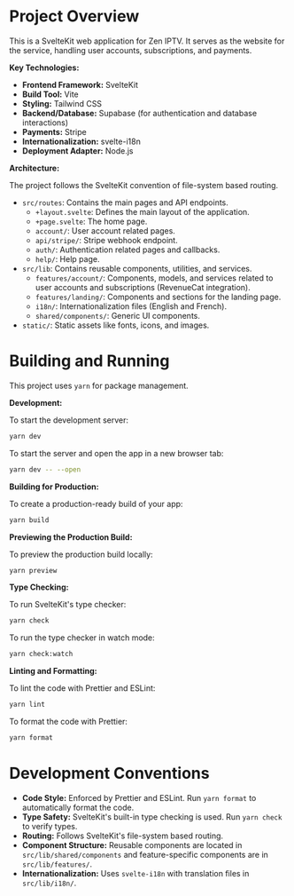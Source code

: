 # Project Overview

This is a SvelteKit web application for Zen IPTV. It serves as the website for the service, handling user accounts, subscriptions, and payments.

**Key Technologies:**

- **Frontend Framework:** SvelteKit
- **Build Tool:** Vite
- **Styling:** Tailwind CSS
- **Backend/Database:** Supabase (for authentication and database interactions)
- **Payments:** Stripe
- **Internationalization:** svelte-i18n
- **Deployment Adapter:** Node.js

**Architecture:**

The project follows the SvelteKit convention of file-system based routing.

- `src/routes`: Contains the main pages and API endpoints.
  - `+layout.svelte`: Defines the main layout of the application.
  - `+page.svelte`: The home page.
  - `account/`: User account related pages.
  - `api/stripe/`: Stripe webhook endpoint.
  - `auth/`: Authentication related pages and callbacks.
  - `help/`: Help page.
- `src/lib`: Contains reusable components, utilities, and services.
  - `features/account/`: Components, models, and services related to user accounts and subscriptions (RevenueCat integration).
  - `features/landing/`: Components and sections for the landing page.
  - `i18n/`: Internationalization files (English and French).
  - `shared/components/`: Generic UI components.
- `static/`: Static assets like fonts, icons, and images.

# Building and Running

This project uses `yarn` for package management.

**Development:**

To start the development server:

```bash
yarn dev
```

To start the server and open the app in a new browser tab:

```bash
yarn dev -- --open
```

**Building for Production:**

To create a production-ready build of your app:

```bash
yarn build
```

**Previewing the Production Build:**

To preview the production build locally:

```bash
yarn preview
```

**Type Checking:**

To run SvelteKit's type checker:

```bash
yarn check
```

To run the type checker in watch mode:

```bash
yarn check:watch
```

**Linting and Formatting:**

To lint the code with Prettier and ESLint:

```bash
yarn lint
```

To format the code with Prettier:

```bash
yarn format
```

# Development Conventions

- **Code Style:** Enforced by Prettier and ESLint. Run `yarn format` to automatically format the code.
- **Type Safety:** SvelteKit's built-in type checking is used. Run `yarn check` to verify types.
- **Routing:** Follows SvelteKit's file-system based routing.
- **Component Structure:** Reusable components are located in `src/lib/shared/components` and feature-specific components are in `src/lib/features/`.
- **Internationalization:** Uses `svelte-i18n` with translation files in `src/lib/i18n/`.
